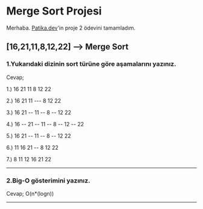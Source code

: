 # Merge Sort Projesi 

Merhaba. [Patika.dev](https://www.patika.dev/tr)'in proje 2 ödevini tamamladım.

## [16,21,11,8,12,22] --> Merge Sort 

### 1.Yukarıdaki dizinin sort türüne göre aşamalarını yazınız.

Cevap;

1.) 16	21	11	8	12	22	

2.) 16	21	11	---	 8	12	22	

3.) 16	21	--	11	--	8	--	12	22	

4.) 16	--	21	--	11	--		8	--	12	--	22

5.) 16	21	--	11	--		8	--	12	22	

6.) 11	16	21	--	8	12	22	

7.) 8	11	12	16	21	22	

---

### 2.Big-O gösterimini yazınız.

Cevap;
O(n*(logn))

---
